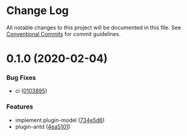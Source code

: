 # Change Log

All notable changes to this project will be documented in this file. See [Conventional Commits](https://conventionalcommits.org) for commit guidelines.

# 0.1.0 (2020-02-04)

### Bug Fixes

- ci ([0103895](https://github.com/umijs/plugins/commit/0103895dc6f4cf63bb8e0da120494b2d7e40af01))

### Features

- implement plugin-model ([734e5d6](https://github.com/umijs/plugins/commit/734e5d6264628376ac0219e97f434693db61e9d5))
- plugin-antd ([4ea5101](https://github.com/umijs/plugins/commit/4ea510187687fb9ce45449c6a6bb07182b761edc))
